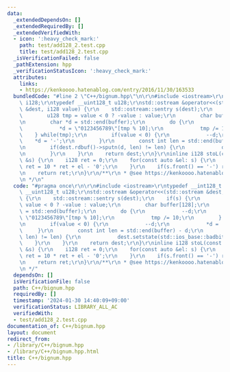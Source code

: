 ```yaml
---
data:
  _extendedDependsOn: []
  _extendedRequiredBy: []
  _extendedVerifiedWith:
  - icon: ':heavy_check_mark:'
    path: test/add128_2.test.cpp
    title: test/add128_2.test.cpp
  _isVerificationFailed: false
  _pathExtension: hpp
  _verificationStatusIcon: ':heavy_check_mark:'
  attributes:
    links:
    - https://kenkoooo.hatenablog.com/entry/2016/11/30/163533
  bundledCode: "#line 2 \"C++/bignum.hpp\"\n\r\n#include <iostream>\r\ntypedef __int128_t\
    \ i128;\r\ntypedef __uint128_t u128;\r\nstd::ostream &operator<<(std::ostream\
    \ &dest, i128 value) {\r\n    std::ostream::sentry s(dest);\r\n    if(s) {\r\n\
    \        u128 tmp = value < 0 ? -value : value;\r\n        char buffer[128];\r\
    \n        char *d = std::end(buffer);\r\n        do {\r\n            --d;\r\n\
    \            *d = \"0123456789\"[tmp % 10];\r\n            tmp /= 10;\r\n    \
    \    } while(tmp);\r\n        if(value < 0) {\r\n            --d;\r\n        \
    \    *d = '-';\r\n        }\r\n        const int len = std::end(buffer) - d;\r\
    \n        if(dest.rdbuf()->sputn(d, len) != len) {\r\n            dest.setstate(std::ios_base::badbit);\r\
    \n        }\r\n    }\r\n    return dest;\r\n}\r\ninline i128 stoL(const std::string\
    \ &s) {\r\n    i128 ret = 0;\r\n    for(const auto &el: s) {\r\n        if(isdigit(el))\
    \ ret = 10 * ret + el - '0';\r\n    }\r\n    if(s.front() == '-') ret = -ret;\r\
    \n    return ret;\r\n}\r\n/**\r\n * @see https://kenkoooo.hatenablog.com/entry/2016/11/30/163533\r\
    \n */\n"
  code: "#pragma once\r\n\r\n#include <iostream>\r\ntypedef __int128_t i128;\r\ntypedef\
    \ __uint128_t u128;\r\nstd::ostream &operator<<(std::ostream &dest, i128 value)\
    \ {\r\n    std::ostream::sentry s(dest);\r\n    if(s) {\r\n        u128 tmp =\
    \ value < 0 ? -value : value;\r\n        char buffer[128];\r\n        char *d\
    \ = std::end(buffer);\r\n        do {\r\n            --d;\r\n            *d =\
    \ \"0123456789\"[tmp % 10];\r\n            tmp /= 10;\r\n        } while(tmp);\r\
    \n        if(value < 0) {\r\n            --d;\r\n            *d = '-';\r\n   \
    \     }\r\n        const int len = std::end(buffer) - d;\r\n        if(dest.rdbuf()->sputn(d,\
    \ len) != len) {\r\n            dest.setstate(std::ios_base::badbit);\r\n    \
    \    }\r\n    }\r\n    return dest;\r\n}\r\ninline i128 stoL(const std::string\
    \ &s) {\r\n    i128 ret = 0;\r\n    for(const auto &el: s) {\r\n        if(isdigit(el))\
    \ ret = 10 * ret + el - '0';\r\n    }\r\n    if(s.front() == '-') ret = -ret;\r\
    \n    return ret;\r\n}\r\n/**\r\n * @see https://kenkoooo.hatenablog.com/entry/2016/11/30/163533\r\
    \n */"
  dependsOn: []
  isVerificationFile: false
  path: C++/bignum.hpp
  requiredBy: []
  timestamp: '2024-01-30 14:40:09+09:00'
  verificationStatus: LIBRARY_ALL_AC
  verifiedWith:
  - test/add128_2.test.cpp
documentation_of: C++/bignum.hpp
layout: document
redirect_from:
- /library/C++/bignum.hpp
- /library/C++/bignum.hpp.html
title: C++/bignum.hpp
---
```

